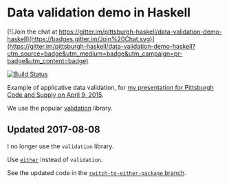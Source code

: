 # Data validation demo in Haskell

[![Join the chat at https://gitter.im/pittsburgh-haskell/data-validation-demo-haskell](https://badges.gitter.im/Join%20Chat.svg)](https://gitter.im/pittsburgh-haskell/data-validation-demo-haskell?utm_source=badge&utm_medium=badge&utm_campaign=pr-badge&utm_content=badge)

[![Build Status](https://travis-ci.org/pittsburgh-haskell/data-validation-demo-haskell.png)](https://travis-ci.org/pittsburgh-haskell/data-validation-demo-haskell)

Example of applicative data validation, for [my presentation for Pittsburgh Code and Supply on April 9, 2015](http://www.meetup.com/Pittsburgh-Code-Supply/events/221130516/).

We use the popular [validation](https://hackage.haskell.org/package/validation) library.

## Updated 2017-08-08

I no longer use the `validation` library.

Use [`either`](https://hackage.haskell.org/package/either) instead of `validation`.

See the updated code in the [`switch-to-either-package` branch](https://github.com/pittsburgh-haskell/data-validation-demo-haskell/tree/switch-to-either-package).
